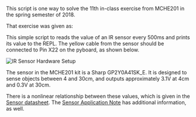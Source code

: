 This script is one way to solve the 11th in-class exercise from MCHE201 in the 
spring semester of 2018. 

That exercise was given as:


This simple script to reads the value of an IR sensor every 500ms and prints 
its value to the REPL. The yellow cable from the sensor should be connected 
to Pin X22 on the pyboard, as shown below.

![IR Sensor Hardware Setup](pyboard_breadboard_IRsensor.png)

The sensor in the MCHE201 kit is a Sharp GP2Y0A41SK_E. It is designed to sense objects between 4 and 30cm, and outputs approximately 3.1V at 4cm and 0.3V at 30cm.
 
There is a nonlinear relationship between these values, which is given in the [Sensor datasheet](http://www.sharp-world.com/products/device/lineup/data/pdf/datasheet/gp2y0a41sk_e.pdf). The 
[Sensor Application Note](http://www.sharp-world.com/products/device/lineup/data/pdf/datasheet/gp2y0a_gp2y0d_series_appl_e.pdf) has additional information, as well.


